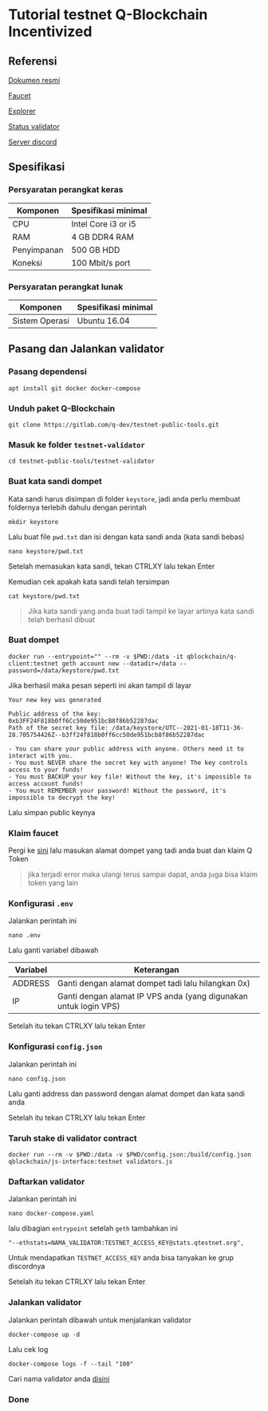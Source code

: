 # Tutorial testnet Q-Blockchain Incentivized

## Referensi

[Dokumen resmi](https://docs.qtestnet.org/how-to-setup-validator/)

[Faucet](https://faucet.qtestnet.org/)

[Explorer](https://explorer.qtestnet.org/)

[Status validator](https://stats.qtestnet.org/)

[Server discord](https://discord.gg/GHPkcEAB)

## Spesifikasi

### Persyaratan perangkat keras

| Komponen | Spesifikasi minimal |
|----------|---------------------|
|CPU|Intel Core i3 or i5|
|RAM|4 GB DDR4 RAM|
|Penyimpanan|500 GB HDD|
|Koneksi|100 Mbit/s port|


### Persyaratan perangkat lunak

| Komponen | Spesifikasi minimal |
|----------|---------------------|
|Sistem Operasi|Ubuntu 16.04|

## Pasang dan Jalankan validator

### Pasang dependensi

```
apt install git docker docker-compose
```

### Unduh paket Q-Blockchain

```
git clone https://gitlab.com/q-dev/testnet-public-tools.git
```

### Masuk ke folder `testnet-validator`

```
cd testnet-public-tools/testnet-validator
```

### Buat kata sandi dompet

Kata sandi harus disimpan di folder `keystore`, jadi anda perlu membuat foldernya terlebih dahulu dengan perintah

```
mkdir keystore
```

Lalu buat file `pwd.txt` dan isi dengan kata sandi anda (kata sandi bebas)

```
nano keystore/pwd.txt
```

Setelah memasukan kata sandi, tekan CTRLXY lalu tekan Enter

Kemudian cek apakah kata sandi telah tersimpan

```
cat keystore/pwd.txt
```

> Jika kata sandi yang anda buat tadi tampil ke layar artinya kata sandi telah berhasil dibuat

### Buat dompet

```
docker run --entrypoint="" --rm -v $PWD:/data -it qblockchain/q-client:testnet geth account new --datadir=/data --password=/data/keystore/pwd.txt
```

Jika berhasil maka pesan seperti ini akan tampil di layar

```
Your new key was generated

Public address of the key:   0xb3FF24F818b0ff6Cc50de951bcB8f86b52287dac
Path of the secret key file: /data/keystore/UTC--2021-01-18T11-36-28.705754426Z--b3ff24f818b0ff6cc50de951bcb8f86b52287dac

- You can share your public address with anyone. Others need it to interact with you.
- You must NEVER share the secret key with anyone! The key controls access to your funds!
- You must BACKUP your key file! Without the key, it's impossible to access account funds!
- You must REMEMBER your password! Without the password, it's impossible to decrypt the key!
```

Lalu simpan public keynya

### Klaim faucet

Pergi ke [sini](https://faucet.qtestnet.org/) lalu masukan alamat dompet yang tadi anda buat dan klaim Q Token

> jika terjadi error maka ulangi terus sampai dapat, anda juga bisa klaim token yang lain

### Konfigurasi `.env`

Jalankan perintah ini

```
nano .env
```

Lalu ganti variabel dibawah

| Variabel | Keterangan |
|----------|------------|
|ADDRESS|Ganti dengan alamat dompet tadi lalu hilangkan 0x)|
|IP|Ganti dengan alamat IP VPS anda (yang digunakan untuk login VPS)|

Setelah itu tekan CTRLXY lalu tekan Enter

### Konfigurasi `config.json`

Jalankan perintah ini

```
nano config.json
```

Lalu ganti address dan password dengan alamat dompet dan kata sandi anda

Setelah itu tekan CTRLXY lalu tekan Enter

### Taruh stake di validator contract

```
docker run --rm -v $PWD:/data -v $PWD/config.json:/build/config.json qblockchain/js-interface:testnet validators.js
```

### Daftarkan validator

Jalankan perintah ini

```
nano docker-compose.yaml
```

lalu dibagian `entrypoint` setelah `geth` tambahkan ini

```
"--ethstats=NAMA_VALIDATOR:TESTNET_ACCESS_KEY@stats.qtestnet.org",
```

Untuk mendapatkan `TESTNET_ACCESS_KEY` anda bisa tanyakan ke grup discordnya

Setelah itu tekan CTRLXY lalu tekan Enter

### Jalankan validator

Jalankan perintah dibawah untuk menjalankan validator

```
docker-compose up -d
```

Lalu cek log

```
docker-compose logs -f --tail "100"
```

Cari nama validator anda [disini](https://stats.qtestnet.org/)

### Done


